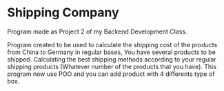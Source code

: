 # Shipping Company

Program made as Project 2 of my Backend Development Class.

Program created to be used to calculate the shipping cost of the products from China to Germany in regular bases, You have several products to be shipped. Calculating the best shipping methods according to your regular shipping products (Whatever number of the products that you have).
This program now use POO and you can add product with 4 differents type of box.
